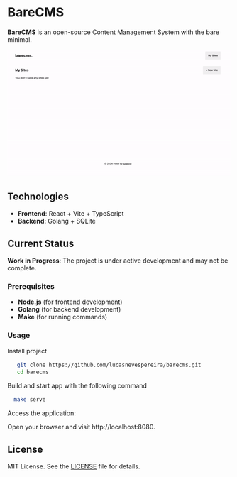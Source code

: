 # BareCMS

**BareCMS** is an open-source Content Management System with the bare minimal.

![](assets/demo.gif)

## Technologies

- **Frontend**: React + Vite + TypeScript
- **Backend**: Golang + SQLite

## Current Status

**Work in Progress**: The project is under active development and may not be complete. 

### Prerequisites

- **Node.js** (for frontend development)
- **Golang** (for backend development)
- **Make** (for running commands)

### Usage

Install project
```sh
   git clone https://github.com/lucasnevespereira/barecms.git
   cd barecms
```


Build and start app with the following command
```sh
  make serve
```

Access the application:

Open your browser and visit http://localhost:8080.
   


## License
MIT License. See the [LICENSE](LICENSE) file for details.

